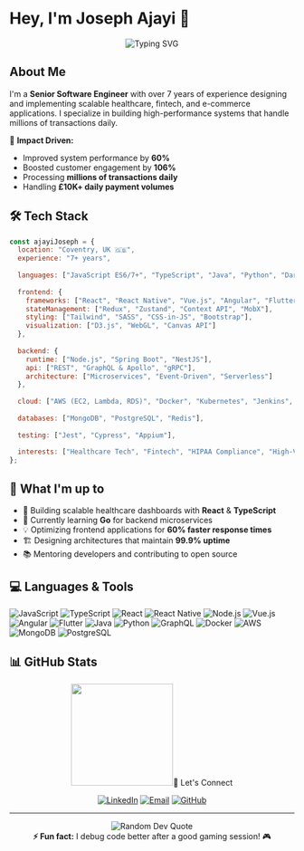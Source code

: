 # Hey, I'm Joseph Ajayi 👋

<div align="center">
  <img src="https://readme-typing-svg.herokuapp.com?font=Fira+Code&pause=1000&color=58A6FF&center=true&vCenter=true&width=435&lines=Senior+Software+Engineer;Full+Stack+Developer;Frontend+Engineer" alt="Typing SVG" />
</div>

## About Me

I'm a **Senior Software Engineer** with over 7 years of experience designing and implementing scalable healthcare, fintech, and e-commerce applications. I specialize in building high-performance systems that handle millions of transactions daily.

🚀 **Impact Driven:**
- Improved system performance by **60%**
- Boosted customer engagement by **106%**
- Processing **millions of transactions daily**
- Handling **£10K+ daily payment volumes**

## 🛠️ Tech Stack

```javascript
const ajayiJoseph = {
  location: "Coventry, UK 🇬🇧",
  experience: "7+ years",
  
  languages: ["JavaScript ES6/7+", "TypeScript", "Java", "Python", "Dart", "SQL", "Go (learning)"],
  
  frontend: {
    frameworks: ["React", "React Native", "Vue.js", "Angular", "Flutter", "Next.js"],
    stateManagement: ["Redux", "Zustand", "Context API", "MobX"],
    styling: ["Tailwind", "SASS", "CSS-in-JS", "Bootstrap"],
    visualization: ["D3.js", "WebGL", "Canvas API"]
  },
  
  backend: {
    runtime: ["Node.js", "Spring Boot", "NestJS"],
    api: ["REST", "GraphQL & Apollo", "gRPC"],
    architecture: ["Microservices", "Event-Driven", "Serverless"]
  },
  
  cloud: ["AWS (EC2, Lambda, RDS)", "Docker", "Kubernetes", "Jenkins", "Terraform"],
  
  databases: ["MongoDB", "PostgreSQL", "Redis"],
  
  testing: ["Jest", "Cypress", "Appium"],
  
  interests: ["Healthcare Tech", "Fintech", "HIPAA Compliance", "High-Volume Systems"]
};
```

## 🎯 What I'm up to

- 🔭 Building scalable healthcare dashboards with **React** & **TypeScript**
- 🌱 Currently learning **Go** for backend microservices
- 💡 Optimizing frontend applications for **60% faster response times**
- 🏗️ Designing architectures that maintain **99.9% uptime**
- 📚 Mentoring developers and contributing to open source

## 💻 Languages & Tools

![JavaScript](https://img.shields.io/badge/JavaScript-323330?style=for-the-badge&logo=javascript&logoColor=F7DF1E)
![TypeScript](https://img.shields.io/badge/TypeScript-007ACC?style=for-the-badge&logo=typescript&logoColor=white)
![React](https://img.shields.io/badge/React-20232A?style=for-the-badge&logo=react&logoColor=61DAFB)
![React Native](https://img.shields.io/badge/React_Native-20232A?style=for-the-badge&logo=react&logoColor=61DAFB)
![Node.js](https://img.shields.io/badge/Node.js-339933?style=for-the-badge&logo=nodedotjs&logoColor=white)
![Vue.js](https://img.shields.io/badge/Vue.js-35495E?style=for-the-badge&logo=vuedotjs&logoColor=4FC08D)
![Angular](https://img.shields.io/badge/Angular-DD0031?style=for-the-badge&logo=angular&logoColor=white)
![Flutter](https://img.shields.io/badge/Flutter-02569B?style=for-the-badge&logo=flutter&logoColor=white)
![Java](https://img.shields.io/badge/Java-ED8B00?style=for-the-badge&logo=openjdk&logoColor=white)
![Python](https://img.shields.io/badge/Python-3776AB?style=for-the-badge&logo=python&logoColor=white)
![GraphQL](https://img.shields.io/badge/GraphQL-E10098?style=for-the-badge&logo=graphql&logoColor=white)
![Docker](https://img.shields.io/badge/Docker-2CA5E0?style=for-the-badge&logo=docker&logoColor=white)
![AWS](https://img.shields.io/badge/AWS-FF9900?style=for-the-badge&logo=amazonaws&logoColor=white)
![MongoDB](https://img.shields.io/badge/MongoDB-4EA94B?style=for-the-badge&logo=mongodb&logoColor=white)
![PostgreSQL](https://img.shields.io/badge/PostgreSQL-316192?style=for-the-badge&logo=postgresql&logoColor=white)

## 📊 GitHub Stats

<div align="center">
  <img height="180em" src="https

## 🤝 Let's Connect

<div align="center">
  
[![LinkedIn](https://img.shields.io/badge/LinkedIn-0077B5?style=for-the-badge&logo=linkedin&logoColor=white)](https://linkedin.com/in/adekoyeajayi)
[![Email](https://img.shields.io/badge/Email-D14836?style=for-the-badge&logo=gmail&logoColor=white)](mailto:adekoyeajayi@gmail.com)
[![GitHub](https://img.shields.io/badge/GitHub-100000?style=for-the-badge&logo=github&logoColor=white)](https://github.com/ajayi-joseph)

</div>

---

<div align="center">
  <img src="https://quotes-github-readme.vercel.app/api?type=horizontal&theme=github_dark" alt="Random Dev Quote" />
</div>

<div align="center">
  <b>⚡ Fun fact:</b> I debug code better after a good gaming session! 🎮
</div>
